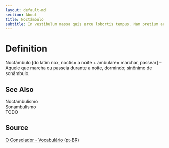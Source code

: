 ```yaml
---
layout: default-md
section: About
title: Noctâmbulo
subtitle: In vestibulum massa quis arcu lobortis tempus. Nam pretium arcu in odio vulputate luctus.
---
```


# Definition
Noctâmbulo [do latim nox, noctis= a noite + ambulare= marchar, passear] – Aquele que marcha ou passeia durante a noite, dormindo; sinônimo de sonâmbulo. 

## See Also
Noctambulismo  
Sonambulismo  
TODO

## Source
[O Consolador - Vocabulário (pt-BR)](http://www.oconsolador.com.br/linkfixo/vocabulario/principal.html)
